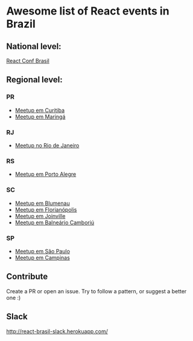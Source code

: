 # Awesome list of React events in Brazil

## National level:
[React Conf Brasil](http://reactconfbr.com.br/)

## Regional level:

### PR
- [Meetup em Curitiba](https://www.meetup.com/pt-BR/ReactJS-CWB/)
- [Meetup em Maringá](https://www.meetup.com/pt-BR/React-Maringa/)

### RJ
- [Meetup no Rio de Janeiro](https://www.meetup.com/pt-BR/React-Rio-de-Janeiro/)

### RS
- [Meetup em Porto Alegre](https://www.meetup.com/React-Porto-Alegre/)

### SC

- [Meetup em Blumenau](https://www.meetup.com/React-Blumenau/)
- [Meetup em Florianópolis](http://www.meetup.com/ReactJS-Floripa/)
- [Meetup em Joinville](https://www.meetup.com/pt-BR/React-Joinville/)
- [Meetup em Balneário Camboriú](https://www.meetup.com/qualyteam/events/249141787/?eventId=249141787)

### SP
- [Meetup em São Paulo](https://www.meetup.com/ReactJS-SP/)
- [Meetup em Campinas](https://www.meetup.com/React-Campinas/)


## Contribute
Create a PR or open an issue.
Try to follow a pattern, or suggest a better one :)

## Slack
http://react-brasil-slack.herokuapp.com/
